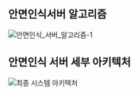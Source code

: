
## 안면인식서버 알고리즘
![안면인식_서버_알고리즘-1](https://user-images.githubusercontent.com/111965118/213619273-3f9895d8-c6ca-421d-9622-a97645adbc15.jpg)

## 안면인식 서버 세부 아키텍처
![최종 시스템 아키텍처](https://user-images.githubusercontent.com/111965118/209160731-e5ee3710-77bf-444b-98cf-12bbe7ba1416.jpg)
